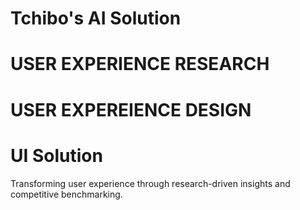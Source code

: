# Tchibo's AI Solution 
# USER EXPERIENCE RESEARCH
# USER EXPEREIENCE DESIGN
# UI Solution
Transforming user experience through research-driven insights and competitive benchmarking.
